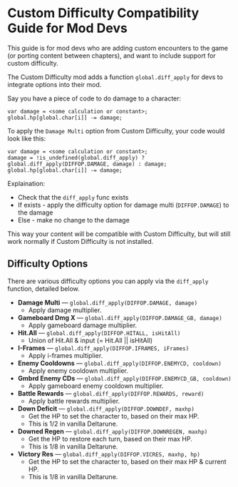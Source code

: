 # Custom Difficulty Compatibility Guide for Mod Devs
This guide is for mod devs who are adding custom encounters to the game (or porting content between chapters), and want to include support for custom difficulty.

The Custom Difficulty mod adds a function `global.diff_apply` for devs to integrate options into their mod.

Say you have a piece of code to do damage to a character:
```
var damage = <some calculation or constant>;
global.hp[global.char[i]] -= damage;
```
To apply the `Damage Multi` option from Custom Difficulty, your code would look like this:
```
var damage = <some calculation or constant>;
damage = !is_undefined(global.diff_apply) ? global.diff_apply(DIFFOP.DAMAGE, damage) : damage;
global.hp[global.char[i]] -= damage;
```
Explaination:
 - Check that the `diff_apply` func exists
 - If exists - apply the difficulty option for damage multi (`DIFFOP.DAMAGE`) to the damage
 - Else - make no change to the damage

This way your content will be compatible with Custom Difficulty, but will still work normally if Custom Difficulty is not installed.

## Difficulty Options

There are various difficulty options you can apply via the `diff_apply` function, detailed below.
- **Damage Multi** — `global.diff_apply(DIFFOP.DAMAGE, damage)`
  - Apply damage multiplier.
- **Gameboard Dmg X** — `global.diff_apply(DIFFOP.DAMAGE_GB, damage)`
  - Apply gameboard damage multiplier.
- **Hit.All** — `global.diff_apply(DIFFOP.HITALL, isHitAll)`
  - Union of Hit.All & input (= Hit.All || isHitAll)
- **I-Frames** — `global.diff_apply(DIFFOP.IFRAMES, iFrames)`
  - Apply i-frames multiplier.
- **Enemy Cooldowns** — `global.diff_apply(DIFFOP.ENEMYCD, cooldown)`
  - Apply enemy cooldown multiplier.
- **Gmbrd Enemy CDs** — `global.diff_apply(DIFFOP.ENEMYCD_GB, cooldown)`
  - Apply gameboard enemy cooldown multiplier.
- **Battle Rewards** — `global.diff_apply(DIFFOP.REWARDS, reward)`
  - Apply battle rewards multiplier.
- **Down Deficit** — `global.diff_apply(DIFFOP.DOWNDEF, maxhp)`
  - Get the HP to set the character to, based on their max HP.
  - This is 1/2 in vanilla Deltarune.
- **Downed Regen** — `global.diff_apply(DIFFOP.DOWNREGEN, maxhp)`
  - Get the HP to restore each turn, based on their max HP.
  - This is 1/8 in vanilla Deltarune.
- **Victory Res** — `global.diff_apply(DIFFOP.VICRES, maxhp, hp)`
  - Get the HP to set the character to, based on their max HP & current HP.
  - This is 1/8 in vanilla Deltarune.

